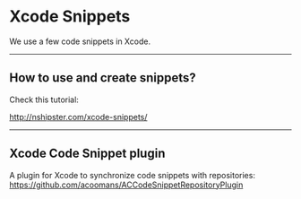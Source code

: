 # Xcode Snippets

We use a few code snippets in Xcode. 

---

## How to use and create snippets?

Check this tutorial:

http://nshipster.com/xcode-snippets/

---

## Xcode Code Snippet plugin
A plugin for Xcode to synchronize code snippets with repositories:
https://github.com/acoomans/ACCodeSnippetRepositoryPlugin

